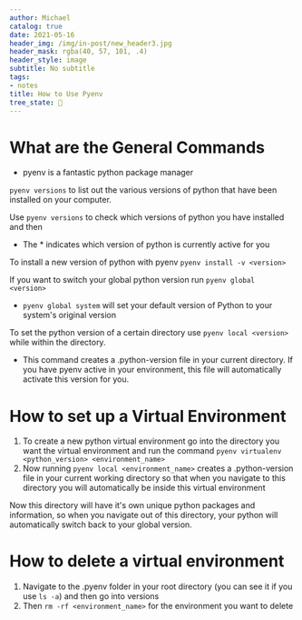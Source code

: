 ```yaml
---
author: Michael
catalog: true
date: 2021-05-16
header_img: /img/in-post/new_header3.jpg
header_mask: rgba(40, 57, 101, .4)
header_style: image
subtitle: No subtitle
tags:
- notes
title: How to Use Pyenv
tree_state: 🌱
---
```


# What are the General Commands
- pyenv is a fantastic python package manager

`pyenv versions` to list out the various versions of python that have been installed on your computer.

Use  `pyenv versions` to check which versions of python you have installed and then
- The \* indicates which version of python is currently active for you

To install a new version of python with pyenv `pyenv install -v <version>`

If you want to switch your global python version run `pyenv global <version>`
- `pyenv global system` will set your default version of Python to your system's original version

To set the python version of a certain directory use `pyenv local <version>` while within the directory.
- This command creates a .python-version file in your current directory. If you have pyenv active in your environment, this file will automatically activate this version for you.

# How to set up a Virtual Environment
1. To create a new python virtual environment go into the directory you want the virtual environment and run the command `pyenv virtualenv <python_version> <environment_name>`
2. Now running `pyenv local <environment_name>` creates a .python-version file in your current working directory so that when you navigate to this directory you will automatically be inside this virtual environment

Now this directory will have it's own unique python packages and information, so when you navigate out of this directory, your python will automatically switch back to your global version.

# How to delete a virtual environment
1. Navigate to the .pyenv folder in your root directory (you can see it if you use `ls -a`) and then go into versions
2. Then `rm -rf <environment_name>` for the environment you want to delete